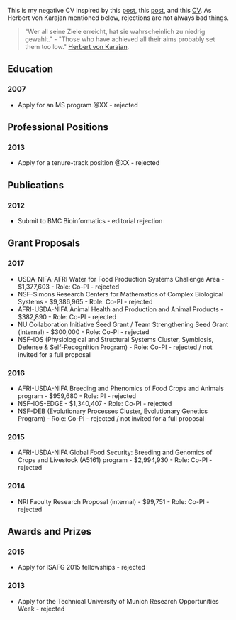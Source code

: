 This is my negative CV inspired by this [post](http://aidanhorner.blogspot.co.uk/2014/06/my-negative-cv.html), this [post](http://chronicle.com/article/MeMy-Shadow-CV/233801), and this [CV](http://www.princeton.edu/haushofer/Johannes_Haushofer_CV_of_Failures.pdf).
As Herbert von Karajan mentioned below, rejections are not always bad things.


>"Wer all seine Ziele erreicht, hat sie wahrscheinlich zu niedrig gewahlt." - "Those who have achieved all their aims probably set them too low."  [Herbert von Karajan](http://de.wikiquote.org/wiki/Herbert_von_Karajan).


## Education

### 2007
* Apply for an MS program @XX - rejected 


## Professional Positions

### 2013
* Apply for a tenure-track position @XX - rejected 


## Publications

### 2012
* Submit to BMC Bioinformatics - editorial rejection 



## Grant Proposals

### 2017
* USDA-NIFA-AFRI Water for Food Production Systems Challenge Area - $1,377,603 - Role: Co-PI - rejected 
* NSF-Simons Research Centers for Mathematics of Complex Biological Systems - $9,386,965 - Role: Co-PI - rejected 
* AFRI-USDA-NIFA Animal Health and Production and Animal Products - $382,890 - Role: Co-PI - rejected 
* NU Collaboration Initiative Seed Grant / Team Strengthening Seed Grant (internal) - $300,000 - Role: Co-PI - rejected 
* NSF-IOS (Physiological and Structural Systems Cluster, Symbiosis, Defense & Self-Recognition Program) - Role: Co-PI - rejected / not invited for a full proposal

### 2016
* AFRI-USDA-NIFA Breeding and Phenomics of Food Crops and Animals program - $959,680 - Role: PI - rejected 
* NSF-IOS-EDGE - $1,340,407 - Role: Co-PI - rejected 
* NSF-DEB (Evolutionary Processes Cluster, Evolutionary Genetics Program) - Role: Co-PI - rejected  / not invited for a full proposal

### 2015
* AFRI-USDA-NIFA Global Food Security: Breeding and Genomics of Crops and Livestock (A5161) program - $2,994,930 - Role: Co-PI - rejected 

### 2014
* NRI Faculty Research Proposal (internal) -  $99,751 - Role: Co-PI - rejected 


## Awards and Prizes

### 2015
* Apply for ISAFG 2015 fellowships - rejected  


### 2013
* Apply for the Technical University of Munich Research Opportunities Week - rejected 

